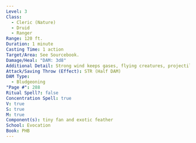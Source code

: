 ```yaml
---
Level: 3
Class:
  - Cleric (Nature)
  - Druid
  - Ranger
Range: 120 ft.
Duration: 1 minute
Casting Time: 1 action
Target/Area: See Sourcebook.
Damage/Heal: "DAM: 3d8"
Additional Detail: Strong wind keeps gases, flying creatures, projectiles, gaseous creatures away.
Attack/Saving Throw (Effect): STR (Half DAM)
DAM Type:
  - Bludgeoning
"Page #": 288
Ritual Spell?: false
Concentration Spell: true
V: true
S: true
M: true
Component(s): tiny fan and exotic feather
School: Evocation
Book: PHB
---
```

